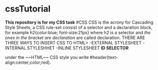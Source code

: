 # cssTutorial
**This repository is for my CSS task**
#CSS
CSS is the acrony for Cascading Style Sheets, a CSS rule-set consist of a selector
 and a declaration block, for example h2{colur:blue; font-size:21px} where h2 is a selector
and *the ones in the bracket are declaration* are called declaration.
THERE ARE THREE WAYS TO INSERT CSS TO HTML>
-EXTERNAL STYLESHEET
-INTERNAL STYLESHHET
-INLINE STYLESHEET
**ID SELECTOR**
<div id="header"> under the ~~HTML~~ CSS style you write 
#header{text-align:center;color;red}.

